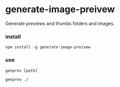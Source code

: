 # generate-image-preivew

Generate previews and thumbs folders and images.

### install 

```
npm install -g generate-image-preivew
```

### use

`genprev [path]`

```
genprev ./

```

